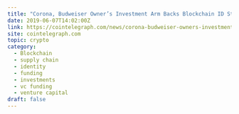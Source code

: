 ```yaml
---
title: "Corona, Budweiser Owner’s Investment Arm Backs Blockchain ID Startup"
date: 2019-06-07T14:02:00Z
link: https://cointelegraph.com/news/corona-budweiser-owners-investment-arm-backs-blockchain-id-startup?utm_medium=RSS&utm_source=hune
site: cointelegraph.com
topic: crypto
category:
  - Blockchain
  - supply chain
  - identity
  - funding
  - investments
  - vc funding
  - venture capital
draft: false
---
```

